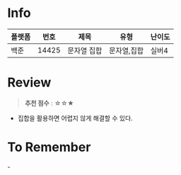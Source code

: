 # Info
|플랫폼|번호|제목|유형|난이도|
|----|----|----|----|----|
|백준|14425|문자열 집합|문자열,집합|실버4|

# Review
> **추천 점수** : ☆☆★

- 집합을 활용하면 어렵지 않게 해결할 수 있다.

# To Remember
\-